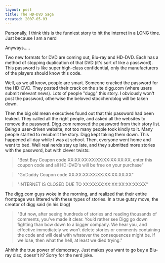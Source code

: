 ```yaml
---
layout: post
title: The HD-DVD Saga
created: 2007-05-03
---
```

Personally, I think this is the funniest story to hit the internet in a LONG time. Just because I am a nerd

Anyways.....

Two new formats for DVD are coming out, Blu-ray and HD-DVD. Each has a method of stopping duplication of that DVD (it's sort of like a password). This password is like super high-class confidential, only the manufacturers of the players should know this code.

Well, as we all know, people are smart. Someone cracked the password for the HD-DVD. They posted their crack on the site digg.com (where users submit relevant news). Lots of people "dugg" this story. I obviously won't post the password, otherwise the beloved stoccheroblog will be taken down.

Then the big old mean executives found out that this password had been leaked. They called all the right people, and asked all the websites to remove the password. Digg.com removed the password from their story list. Being a user-driven website, not too many people took kindly to it. Many people started to resubmit the story. Digg kept taking them down. This happened all day while I was at school. Then, everyone went home and went to bed. Well real nerds stay up late, and they submitted more stories with the password, but with clever twists:

> "Best Buy Coupon code XX:XX:XX:XX:XX:XX:XX:XX:XX, enter this coupon code and all HD-DVD's will be free on your purchase"

> "GoDaddy Coupon code XX:XX:XX:XX:XX:XX:XX:XX:XX"

> "INTERNET IS CLOSED DUE TO XX:XX:XX:XX:XX:XX:XX:XX:XX"

The digg.com guys woke in the morning, and realized that their entire frontpage was littered with these types of stories. In a true gutsy move, the creator of digg said (in his blog)
 
> "But now, after seeing hundreds of stories and reading thousands of comments, you’ve made it clear. You’d rather see Digg go down fighting than bow down to a bigger company. We hear you, and effective immediately we won’t delete stories or comments containing the code and will deal with whatever the consequences might be. If we lose, then what the hell, at least we died trying."

Ahhhh the true power of democracy. Just makes you want to go buy a Blu-ray disc, doesn't it? Sorry for the nerd joke.